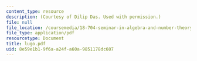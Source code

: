 ```yaml
---
content_type: resource
description: (Courtesy of Dilip Das. Used with permission.)
file: null
file_location: /coursemedia/18-704-seminar-in-algebra-and-number-theory-rational-points-on-elliptic-curves-fall-2004/8e59e1b19f6aa24fa60a9851178dc607_lugo.pdf
file_type: application/pdf
resourcetype: Document
title: lugo.pdf
uid: 8e59e1b1-9f6a-a24f-a60a-9851178dc607
---
```

